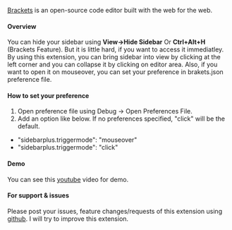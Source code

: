 [Brackets](https://github.com/adobe/brackets) is an open-source code editor built with the web for the web.

#### Overview
You can hide your sidebar using **View->Hide Sidebar** Or **Ctrl+Alt+H** (Brackets Feature). But it is little hard, if you want to access it immediatley. By using this extension, you can bring sidebar into view by clicking at the left corner and you can collapse it by clicking on editor area. Also, if you want to open it on mouseover, you can set your preference in brakets.json preference file.

#### How to set your preference
1. Open preference file using Debug -> Open Preferences File.
2. Add an option like below. If no preferences specified, "click" will be the default.

* "sidebarplus.triggermode": "mouseover"
* "sidebarplus.triggermode": "click"

#### Demo
You can see this [youtube](http://youtu.be/T4X7YIrOBOo) video for demo.

#### For support & issues
Please post your issues, feature changes/requests of this extension using [github](https://github.com/sathyamoorthi/brackets-sidebar-plus/issues). I will try to improve this extension.
